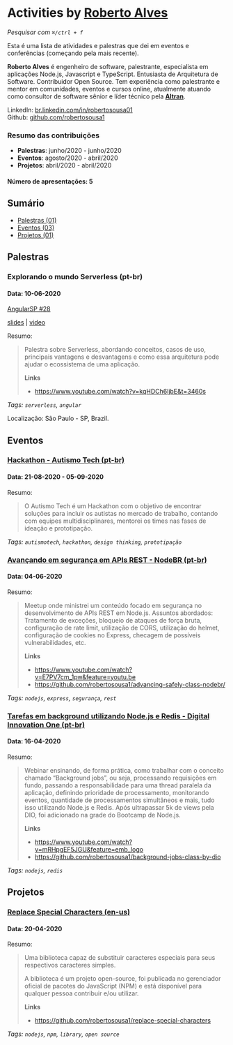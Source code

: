 # Activities by <a href="https://www.linkedin.com/in/robertosousa01" target="_blank">Roberto Alves</a>

_Pesquisar com `⌘/ctrl + f`_

Esta é uma lista de atividades e palestras que dei em eventos e conferências (começando pela mais recente).

**Roberto Alves** é engenheiro de software, palestrante, especialista em aplicações Node.js, Javascript e TypeScript. Entusiasta de Arquitetura de Software. Contribuidor Open Source. Tem experiência como palestrante e mentor em comunidades, eventos e cursos online, atualmente atuando como consultor de software sênior e líder técnico pela <a href="https://www.altran.com.br" target="__blank">**Altran**</a>.

<!-- CV Online:  []()   -->
LinkedIn: [br.linkedin.com/in/robertosousa01](https://www.linkedin.com/in/robertosousa01)  
Github:  [github.com/robertosousa1](https://github.com/robertosousa1)  

### Resumo das contribuições

* **Palestras**: junho/2020 - junho/2020 
* **Eventos**: agosto/2020 - abril/2020 
* **Projetos**: abril/2020 - abril/2020 
<!-- * **Blog Posts**: agosto/2020 - agosto/2020  -->

#### Número de apresentações: 5

## Sumário

- [Palestras (01)](#palestras)
- [Eventos (03)](#eventos)
- [Projetos (01)](#projetos)
<!-- - [Blog Posts (00)](#blog-posts) -->

## Palestras

### Explorando o mundo Serverless (pt-br)

#### Data: 10-06-2020


<a href="https://www.meetup.com/pt-BR/AngularJS-Sao-Paulo/events/270774440/" target="_blank">AngularSP #28</a>


<a href="https://www.slideshare.net/RobertoAlves95/explorando-o-mundo-serverless-235292327" target="_blank">slides</a> |   <a href="https://www.youtube.com/watch?v=a7zkyhaTZzM&t=1754s" target="_blank">video</a>


Resumo:

> Palestra sobre Serverless, abordando conceitos, casos de uso, principais vantagens e desvantagens e como essa arquitetura pode ajudar o ecossistema de uma aplicação.
> 
> <b>Links</b>
> 
> - <a href="https://www.youtube.com/watch?v=kqHDCh6ljbE&t=3460s" target="_blank">https://www.youtube.com/watch?v=kqHDCh6ljbE&t=3460s</a>
> 


_Tags: `serverless`, `angular`_


Localização: São Paulo - SP, Brazil.


## Eventos

### <a href="https://autismotech.com" target="_blank">Hackathon - Autismo Tech (pt-br)</a>

#### Data: 21-08-2020 - 05-09-2020


Resumo:

> O Autismo Tech é um Hackathon com o objetivo de encontrar soluções para incluir os autistas no mercado de trabalho, contando com equipes multidisciplinares, mentorei os times nas fases de ideação e prototipação.
> 
> 


_Tags: `autismotech`, `hackathon`, `design thinking`, `prototipação`_

### <a href="https://www.meetup.com/pt-BR/nodebr/events/271027497/" target="_blank">Avançando em segurança em APIs REST - NodeBR (pt-br)</a>

#### Data: 04-06-2020


Resumo:

> Meetup onde ministrei um conteúdo focado em segurança no desenvolvimento de APIs REST em Node.js. Assuntos abordados: Tratamento de exceções, bloqueio de ataques de força bruta, configuração de rate limit, utilização de CORS, utilização do helmet, configuração de cookies no Express, checagem de possíveis vulnerabilidades, etc.
> 
> <b>Links</b>
> 
> - <a href="https://www.youtube.com/watch?v=E7PV7cm_1pw&feature=youtu.be" target="_blank">https://www.youtube.com/watch?v=E7PV7cm_1pw&feature=youtu.be</a>
> - <a href="https://github.com/robertosousa1/advancing-safely-class-nodebr/" target="_blank">https://github.com/robertosousa1/advancing-safely-class-nodebr/</a>
> 


_Tags: `nodejs`, `express`, `segurança`, `rest`_

### <a href="https://digitalinnovation.one/projetos/tarefas-em-background-utilizando-nodejs-e-redis" target="_blank">Tarefas em background utilizando Node.js e Redis - Digital Innovation One (pt-br)</a>

#### Data: 16-04-2020


Resumo:

> Webinar ensinando, de forma prática, como trabalhar com o conceito chamado “Background jobs”, ou seja, processando requisições em fundo, passando a responsabilidade para uma thread paralela da aplicação, definindo prioridade de processamento, monitorando eventos, quantidade de processamentos simultâneos e mais, tudo isso utilizando Node.js e Redis. Após ultrapassar 5k de views pela DIO, foi adicionado na grade do Bootcamp de Node.js.
> 
> <b>Links</b>
> 
> - <a href="https://www.youtube.com/watch?v=mRHpgEF5JGU&feature=emb_logo" target="_blank">https://www.youtube.com/watch?v=mRHpgEF5JGU&feature=emb_logo</a>
> - <a href="https://github.com/robertosousa1/background-jobs-class-by-dio" target="_blank">https://github.com/robertosousa1/background-jobs-class-by-dio</a>
> 


_Tags: `nodejs`, `redis`_


## Projetos

### <a href="https://www.npmjs.com/package/replace-special-characters" target="_blank">Replace Special Characters (en-us)</a>

#### Data: 20-04-2020


Resumo:

> Uma biblioteca capaz de substituir caracteres especiais para seus respectivos caracteres simples. 
> 
> A biblioteca é um projeto open-source, foi publicada no gerenciador oficial de pacotes do JavaScript (NPM) e está disponível para qualquer pessoa contribuir e/ou utilizar.
> 
> <b>Links</b>
> 
> - <a href="https://github.com/robertosousa1/replace-special-characters" target="_blank">https://github.com/robertosousa1/replace-special-characters</a>
> 


_Tags: `nodejs`, `npm`, `library`, `open source`_


<!-- ## Blog Posts -->

<!--  -->